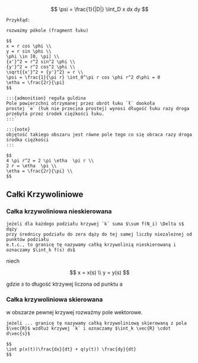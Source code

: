 $$
\psi = \frac{1}{|D|} \iint_D x dx dy
$$

```{note}
Przykłąd:

rozważmy pókole (fragment łuku)

$$
x = r cos \phi \\
y = r sin \phi \\
\phi \in [0, \pi] \\
{x'}^2 = r^2 sin^2 \phi \\
{y'}^2 = r^2 cos^2 \phi \\
\sqrt{{x'}^2 + {y'}^2} = r \\
\psi = \frac{1}{\pi r} \int_0^\pi r cos \phi r^2 d\phi = 0 
\etha = \frac{2r}{\pi}
$$
```

```{important}
:::{admonition} reguła guldina
Pole powierzchni otrzymanej przez obrót łuku `ł` dookoła
prostej `e` (łuk nie przecina prostej) wynosi długość łuku razy droga
przebyta przez środek ciężkości łuku.
:::`

:::{note}
objętość takiego obszaru jest równe pole tego co się obraca razy droga środka ciężkości
:::

$$
4 \pi r^2 = 2 \pi \etha  \pi r \\
2 r = \etha  \pi \\
\etha = \frac{2r}{\pi} \\
$$
```

<!--wyszło tak samo, oczywiście wyszło tak samo, dlatego że się nie pomyliłem, albo pomyliłem się dwa razy-->

## Całki Krzywoliniowe

### Całka krzywoliniowa nieskierowana

```{admonition} definicja
jeżeli dla każdego podziału krzywej `k` suma $\sum f(N_i) \Delta s$ dąży
przy średnicy podziału do zera dąży do tej samej liczby niezależnej od punktów podziału
e.t.c., to granicę tę nazywamy całką krzywolinią nieskierowaną i
oznaczamy $\int_k f(s) ds$
```

niech

$$
x = x(s) \\
y = y(s)
$$

gdzie $s$ to długość ktrzywej liczona od punktu a

### Całka krzywoliniowa skierowana

w obszarze pewnej krzywej rozważmy pole wektorowe.
 
 ```{admonition} def
 jeżeli ... granicę tę nazywamy całką krzywoliniową skierowaną z pola $\vec{R}$ wzdłuż krzywej `k` i oznaczamy $\int_k \vec{R} \cdot d\vec{s}$

$$
\int p(x(t))\frac{dx}{dt} + q(y(t)) \frac{dy}{dt}
$$
 ```

